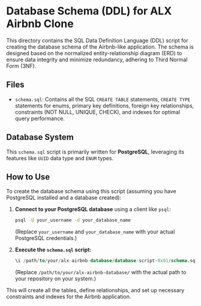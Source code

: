 # Database Schema (DDL) for ALX Airbnb Clone

This directory contains the SQL Data Definition Language (DDL) script for creating the database schema of the Airbnb-like application. The schema is designed based on the normalized entity-relationship diagram (ERD) to ensure data integrity and minimize redundancy, adhering to Third Normal Form (3NF).

## Files

* `schema.sql`: Contains all the SQL `CREATE TABLE` statements, `CREATE TYPE` statements for enums, primary key definitions, foreign key relationships, constraints (NOT NULL, UNIQUE, CHECK), and indexes for optimal query performance.

## Database System

This `schema.sql` script is primarily written for **PostgreSQL**, leveraging its features like `UUID` data type and `ENUM` types.

## How to Use

To create the database schema using this script (assuming you have PostgreSQL installed and a database created):

1.  **Connect to your PostgreSQL database** using a client like `psql`:
    ```bash
    psql -U your_username -d your_database_name
    ```
    (Replace `your_username` and `your_database_name` with your actual PostgreSQL credentials.)

2.  **Execute the `schema.sql` script:**
    ```sql
    \i /path/to/your/alx-airbnb-database/database-script-0x01/schema.sql
    ```
    (Replace `/path/to/your/alx-airbnb-database/` with the actual path to your repository on your system.)

This will create all the tables, define relationships, and set up necessary constraints and indexes for the Airbnb application.

